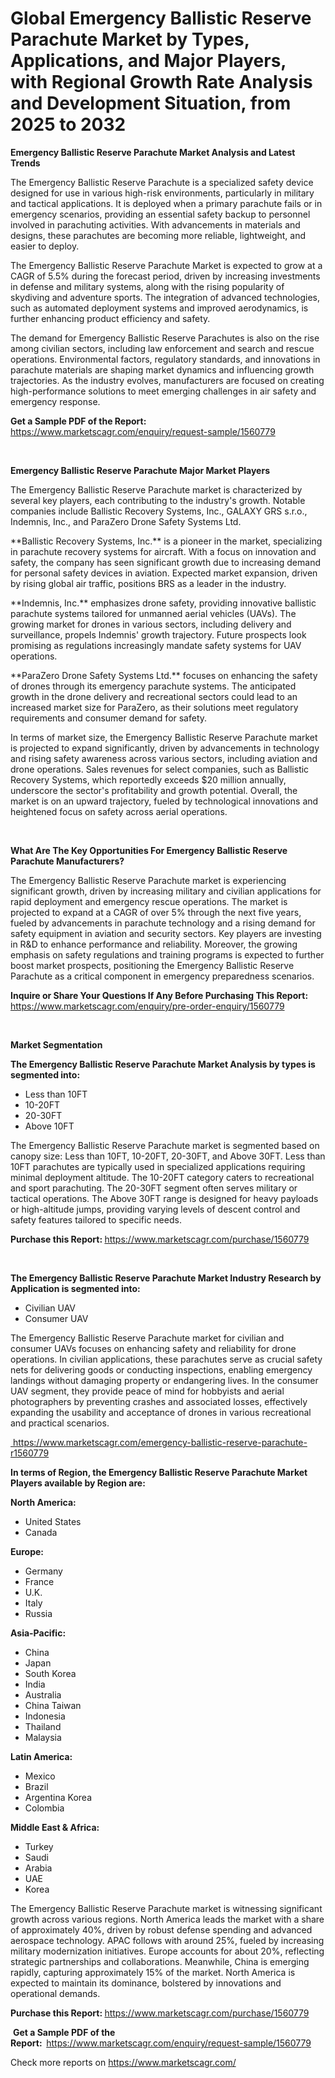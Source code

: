 <p><h1>Global Emergency Ballistic Reserve Parachute Market by Types, Applications, and Major Players, with Regional Growth Rate Analysis and Development Situation, from 2025 to 2032</h1></p><p><strong>Emergency Ballistic Reserve Parachute Market Analysis and Latest Trends</strong></p>
<p><p>The Emergency Ballistic Reserve Parachute is a specialized safety device designed for use in various high-risk environments, particularly in military and tactical applications. It is deployed when a primary parachute fails or in emergency scenarios, providing an essential safety backup to personnel involved in parachuting activities. With advancements in materials and designs, these parachutes are becoming more reliable, lightweight, and easier to deploy.</p><p>The Emergency Ballistic Reserve Parachute Market is expected to grow at a CAGR of 5.5% during the forecast period, driven by increasing investments in defense and military systems, along with the rising popularity of skydiving and adventure sports. The integration of advanced technologies, such as automated deployment systems and improved aerodynamics, is further enhancing product efficiency and safety.</p><p>The demand for Emergency Ballistic Reserve Parachutes is also on the rise among civilian sectors, including law enforcement and search and rescue operations. Environmental factors, regulatory standards, and innovations in parachute materials are shaping market dynamics and influencing growth trajectories. As the industry evolves, manufacturers are focused on creating high-performance solutions to meet emerging challenges in air safety and emergency response.</p></p>
<p><strong>Get a Sample PDF of the Report:&nbsp;</strong> <a href="https://www.marketscagr.com/enquiry/request-sample/1560779?utm_campaign=2003&utm_medium=2&utm_source=Github&utm_content=ia&utm_term=25022025&utm_id=emergency-ballistic-reserve-parachute">https://www.marketscagr.com/enquiry/request-sample/1560779</a></p>
<p>&nbsp;</p>
<p><strong>Emergency Ballistic Reserve Parachute Major Market Players</strong></p>
<p><p>The Emergency Ballistic Reserve Parachute market is characterized by several key players, each contributing to the industry's growth. Notable companies include Ballistic Recovery Systems, Inc., GALAXY GRS s.r.o., Indemnis, Inc., and ParaZero Drone Safety Systems Ltd.</p><p>**Ballistic Recovery Systems, Inc.** is a pioneer in the market, specializing in parachute recovery systems for aircraft. With a focus on innovation and safety, the company has seen significant growth due to increasing demand for personal safety devices in aviation. Expected market expansion, driven by rising global air traffic, positions BRS as a leader in the industry.</p><p>**Indemnis, Inc.** emphasizes drone safety, providing innovative ballistic parachute systems tailored for unmanned aerial vehicles (UAVs). The growing market for drones in various sectors, including delivery and surveillance, propels Indemnis' growth trajectory. Future prospects look promising as regulations increasingly mandate safety systems for UAV operations.</p><p>**ParaZero Drone Safety Systems Ltd.** focuses on enhancing the safety of drones through its emergency parachute systems. The anticipated growth in the drone delivery and recreational sectors could lead to an increased market size for ParaZero, as their solutions meet regulatory requirements and consumer demand for safety.</p><p>In terms of market size, the Emergency Ballistic Reserve Parachute market is projected to expand significantly, driven by advancements in technology and rising safety awareness across various sectors, including aviation and drone operations. Sales revenues for select companies, such as Ballistic Recovery Systems, which reportedly exceeds $20 million annually, underscore the sector's profitability and growth potential. Overall, the market is on an upward trajectory, fueled by technological innovations and heightened focus on safety across aerial operations.</p></p>
<p>&nbsp;</p>
<p><strong>What Are The Key Opportunities For Emergency Ballistic Reserve Parachute Manufacturers?</strong></p>
<p><p>The Emergency Ballistic Reserve Parachute market is experiencing significant growth, driven by increasing military and civilian applications for rapid deployment and emergency rescue operations. The market is projected to expand at a CAGR of over 5% through the next five years, fueled by advancements in parachute technology and a rising demand for safety equipment in aviation and security sectors. Key players are investing in R&D to enhance performance and reliability. Moreover, the growing emphasis on safety regulations and training programs is expected to further boost market prospects, positioning the Emergency Ballistic Reserve Parachute as a critical component in emergency preparedness scenarios.</p></p>
<p><strong>Inquire or Share Your Questions If Any Before Purchasing This Report:</strong> <a href="https://www.marketscagr.com/enquiry/pre-order-enquiry/1560779?utm_campaign=2003&utm_medium=2&utm_source=Github&utm_content=ia&utm_term=25022025&utm_id=emergency-ballistic-reserve-parachute">https://www.marketscagr.com/enquiry/pre-order-enquiry/1560779</a></p>
<p>&nbsp;</p>
<p><strong>Market Segmentation</strong></p>
<p><strong>The Emergency Ballistic Reserve Parachute Market Analysis by types is segmented into:</strong></p>
<p><ul><li>Less than 10FT</li><li>10-20FT</li><li>20-30FT</li><li>Above 10FT</li></ul></p>
<p><p>The Emergency Ballistic Reserve Parachute market is segmented based on canopy size: Less than 10FT, 10-20FT, 20-30FT, and Above 30FT. Less than 10FT parachutes are typically used in specialized applications requiring minimal deployment altitude. The 10-20FT category caters to recreational and sport parachuting. The 20-30FT segment often serves military or tactical operations. The Above 30FT range is designed for heavy payloads or high-altitude jumps, providing varying levels of descent control and safety features tailored to specific needs.</p></p>
<p><strong>Purchase this Report:&nbsp;</strong><a href="https://www.marketscagr.com/purchase/1560779?utm_campaign=2003&utm_medium=2&utm_source=Github&utm_content=ia&utm_term=25022025&utm_id=emergency-ballistic-reserve-parachute">https://www.marketscagr.com/purchase/1560779</a></p>
<p>&nbsp;</p>
<p><strong>The Emergency Ballistic Reserve Parachute Market Industry Research by Application is segmented into:</strong></p>
<p><ul><li>Civilian UAV</li><li>Consumer UAV</li></ul></p>
<p><p>The Emergency Ballistic Reserve Parachute market for civilian and consumer UAVs focuses on enhancing safety and reliability for drone operations. In civilian applications, these parachutes serve as crucial safety nets for delivering goods or conducting inspections, enabling emergency landings without damaging property or endangering lives. In the consumer UAV segment, they provide peace of mind for hobbyists and aerial photographers by preventing crashes and associated losses, effectively expanding the usability and acceptance of drones in various recreational and practical scenarios.</p></p>
<p><a href="https://www.marketscagr.com/emergency-ballistic-reserve-parachute-r1560779?utm_campaign=2003&utm_medium=2&utm_source=Github&utm_content=ia&utm_term=25022025&utm_id=emergency-ballistic-reserve-parachute">&nbsp;https://www.marketscagr.com/emergency-ballistic-reserve-parachute-r1560779</a></p>
<p><strong>In terms of Region, the Emergency Ballistic Reserve Parachute Market Players available by Region are:</strong></p>
<p>
    <p> <strong> North America: </strong>
        <ul>
            <li>United States</li>
            <li>Canada</li>
        </ul>
        </p> 
    <p> <strong> Europe: </strong>
        <ul>
            <li>Germany</li>
            <li>France</li>
            <li>U.K.</li>
            <li>Italy</li>
            <li>Russia</li>
        </ul>
        </p> 
    <p> <strong> Asia-Pacific: </strong>
        <ul>
            <li>China</li>
            <li>Japan</li>
            <li>South Korea</li>
            <li>India</li>
            <li>Australia</li>
            <li>China Taiwan</li>
            <li>Indonesia</li>
            <li>Thailand</li>
            <li>Malaysia</li>
        </ul>
        </p> 
    <p> <strong> Latin America: </strong>
        <ul>
            <li>Mexico</li>
            <li>Brazil</li>
            <li>Argentina Korea</li>
            <li>Colombia</li>
        </ul>
        </p> 
    <p> <strong> Middle East & Africa: </strong>
        <ul>
            <li>Turkey</li>
            <li>Saudi</li>
            <li>Arabia</li>
            <li>UAE</li>
            <li>Korea</li>
        </ul>
    </p>
    </p>
<p><p>The Emergency Ballistic Reserve Parachute market is witnessing significant growth across various regions. North America leads the market with a share of approximately 40%, driven by robust defense spending and advanced aerospace technology. APAC follows with around 25%, fueled by increasing military modernization initiatives. Europe accounts for about 20%, reflecting strategic partnerships and collaborations. Meanwhile, China is emerging rapidly, capturing approximately 15% of the market. North America is expected to maintain its dominance, bolstered by innovations and operational demands.</p></p>
<p><strong>Purchase this Report: </strong><a href="https://www.marketscagr.com/purchase/1560779?utm_campaign=2003&utm_medium=2&utm_source=Github&utm_content=ia&utm_term=25022025&utm_id=emergency-ballistic-reserve-parachute">https://www.marketscagr.com/purchase/1560779</a></p>
<p>&nbsp;<strong>Get a Sample PDF of the Report:&nbsp;&nbsp;</strong><a href="https://www.marketscagr.com/enquiry/request-sample/1560779?utm_campaign=2003&utm_medium=2&utm_source=Github&utm_content=ia&utm_term=25022025&utm_id=emergency-ballistic-reserve-parachute">https://www.marketscagr.com/enquiry/request-sample/1560779</a></p>
<p><strong></strong></p>
<p>Check more reports on <a href="https://www.marketscagr.com/?utm_campaign=2003&utm_medium=2&utm_source=Github&utm_content=ia&utm_term=25022025&utm_id=emergency-ballistic-reserve-parachute">https://www.marketscagr.com/</a></p>